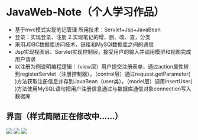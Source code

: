 # JavaWeb-Note（个人学习作品）

* 基于mvc模式实现笔记管理 所用技术：Servlet+Jsp+JavaBean
* 登录：实现登录、注册 2.实现笔记的增、删、改、查，分类
* 采用JDBC数据库访问技术，链接和MySQl数据库之间的通信
* Jsp实现视图层、Servlet实现控制层，接受用户的输入并调用模型和视图完成用户请求
* 以注册为例说明编程逻辑：（view层）用户提交注册表单，通过action属性转到registerServlet（注册控制器），（control层）通过request.getParameter( )方法获取注册信息并存到JavaBean（user类），（model层）调用insertUser( )方法使用MySQL语句把用户注册信息通过与数据库通信对象connection写入数据库

## 界面（样式简陋正在修改中......）
<img src="https://github.com/weinaisha/JavaWeb-Note/blob/master/show/QQ%E6%88%AA%E5%9B%BE20170730001143.png"/>
<img src="https://github.com/weinaisha/JavaWeb-Note/blob/master/show/2.png"/>
<img src="https://github.com/weinaisha/JavaWeb-Note/blob/master/show/3.png"/>
